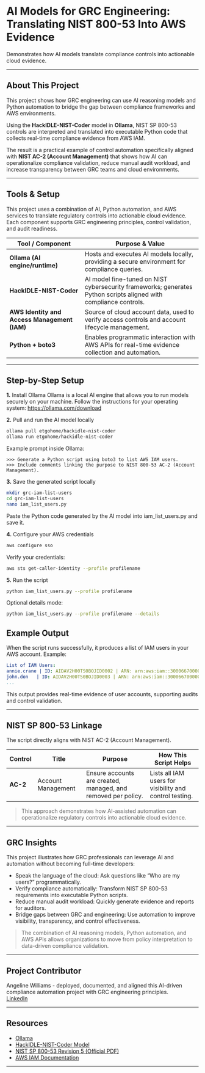 # AI Models for GRC Engineering: Translating NIST 800-53 Into AWS Evidence

Demonstrates how AI models translate compliance controls into actionable cloud evidence.

---

## About This Project

This project shows how GRC engineering can use AI reasoning models and Python automation to bridge the gap between compliance frameworks and AWS environments.

Using the **HackIDLE-NIST-Coder** model in **Ollama**, NIST SP 800-53 controls are interpreted and translated into executable Python code that collects real-time compliance evidence from AWS IAM.

The result is a practical example of control automation specifically aligned with **NIST AC-2 (Account Management)** that shows how AI can operationalize compliance validation, reduce manual audit workload, and increase transparency between GRC teams and cloud environments.

---

## Tools & Setup

This project uses a combination of AI, Python automation, and AWS services to translate regulatory controls into actionable cloud evidence. Each component supports GRC engineering principles, control validation, and audit readiness.

| Tool / Component                             | Purpose & Value                                                                                         |
| -------------------------------------------- | ------------------------------------------------------------------------------------------------------- |
| **Ollama (AI engine/runtime)**               | Hosts and executes AI models locally, providing a secure environment for compliance queries.            |
| **HackIDLE-NIST-Coder**                      | AI model fine-tuned on NIST cybersecurity frameworks; generates Python scripts aligned with compliance controls. |
| **AWS Identity and Access Management (IAM)** | Source of cloud account data, used to verify access controls and account lifecycle management.          |
| **Python + boto3**                           | Enables programmatic interaction with AWS APIs for real-time evidence collection and automation.        |

---

## Step-by-Step Setup

**1.** Install Ollama
Ollama is a local AI engine that allows you to run models securely on your machine.
Follow the instructions for your operating system: https://ollama.com/download

**2.** Pull and run the AI model locally
```bash
ollama pull etgohome/hackidle-nist-coder
ollama run etgohome/hackidle-nist-coder
```
Example prompt inside Ollama:
```pgsql
>>> Generate a Python script using boto3 to list AWS IAM users.
>>> Include comments linking the purpose to NIST 800-53 AC-2 (Account Management).
```

**3.** Save the generated script locally
```bash
mkdir grc-iam-list-users
cd grc-iam-list-users
nano iam_list_users.py
```

Paste the Python code generated by the AI model into iam_list_users.py and save it.

**4.** Configure your AWS credentials

```bash
aws configure sso
```

Verify your credentials:
```bash
aws sts get-caller-identity --profile profilename
```

**5.** Run the script
```bash
python iam_list_users.py --profile profilename
```

Optional details mode:
```bash
python iam_list_users.py --profile profilename --details
```

## Example Output

When the script runs successfully, it produces a list of IAM users in your AWS account. Example:
```yaml
List of IAM Users:
annie.crane | ID: AIDAV2H00TS0BOJID0002 | ARN: arn:aws:iam::300066700000:user/annie.crane | Created: 2025-09-11 02:21:42
john.don   | ID: AIDAV2H00TS0BOJID0003 | ARN: arn:aws:iam::300066700000:user/john.don   | Created: 2025-09-10 14:17:09
...
```

This output provides real-time evidence of user accounts, supporting audits and control validation.

---

## NIST SP 800-53 Linkage

The script directly aligns with NIST AC-2 (Account Management).

| Control  | Title              | Purpose                                                       | How This Script Helps                                   |
| -------- | ------------------ | ------------------------------------------------------------- | ------------------------------------------------------- |
| **AC-2** | Account Management | Ensure accounts are created, managed, and removed per policy. | Lists all IAM users for visibility and control testing. |

> This approach demonstrates how AI-assisted automation can operationalize regulatory controls into actionable cloud evidence.

---

## GRC Insights

This project illustrates how GRC professionals can leverage AI and automation without becoming full-time developers:

- Speak the language of the cloud: Ask questions like “Who are my users?” programmatically.
- Verify compliance automatically: Transform NIST SP 800-53 requirements into executable Python scripts.
- Reduce manual audit workload: Quickly generate evidence and reports for auditors.
- Bridge gaps between GRC and engineering: Use automation to improve visibility, transparency, and control effectiveness.

> The combination of AI reasoning models, Python automation, and AWS APIs allows organizations to move from policy interpretation to data-driven compliance validation.

---

## Project Contributor

Angeline Williams - deployed, documented, and aligned this AI-driven compliance automation project with GRC engineering principles.  
[LinkedIn](https://www.linkedin.com/in/angeline-williams)

---

## Resources

- [Ollama](https://ollama.com/)  
- [HackIDLE-NIST-Coder Model](https://ollama.com/library/etgohome/hackidle-nist-coder)
- [NIST SP 800-53 Revision 5 (Official PDF)](https://nvlpubs.nist.gov/nistpubs/SpecialPublications/NIST.SP.800-53r5.pdf)  
- [AWS IAM Documentation](https://docs.aws.amazon.com/IAM/latest/UserGuide/introduction.html)

---
